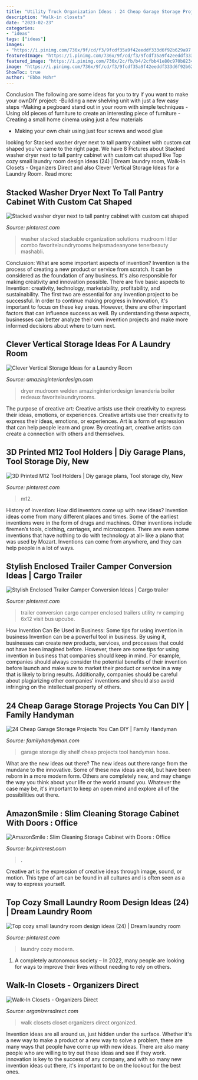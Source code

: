 ```yaml
---
title: "Utility Truck Organization Ideas : 24 Cheap Garage Storage Projects You Can Diy"
description: "Walk-in closets"
date: "2023-02-23"
categories:
- "ideas"
tags: ["ideas"]
images:
- "https://i.pinimg.com/736x/9f/cd/f3/9fcdf35a9f42eeddf333d6f92b629a97.jpg"
featuredImage: "https://i.pinimg.com/736x/9f/cd/f3/9fcdf35a9f42eeddf333d6f92b629a97.jpg"
featured_image: "https://i.pinimg.com/736x/2c/fb/b4/2cfbb41e80c970b8234281ef4df79810.jpg"
image: "https://i.pinimg.com/736x/9f/cd/f3/9fcdf35a9f42eeddf333d6f92b629a97.jpg"
ShowToc: true
author: "Ebba Mohr"
---
```



Conclusion
The following are some ideas for you to try if you want to make your ownDIY project: 
-Building a new shelving unit with just a few easy steps 
-Making a pegboard stand out in your room with simple techniques 
-Using old pieces of furniture to create an interesting piece of furniture 
-Creating a small home cinema using just a few materials 
- Making your own chair using just four screws and wood glue

	

		
looking for Stacked washer dryer next to tall pantry cabinet with custom cat shaped you've came to the right page. We have 8 Pictures about Stacked washer dryer next to tall pantry cabinet with custom cat shaped like Top cozy small laundry room design ideas (24) | Dream laundry room, Walk-In Closets - Organizers Direct and also Clever Vertical Storage Ideas for a Laundry Room. Read more:
		
    
## Stacked Washer Dryer Next To Tall Pantry Cabinet With Custom Cat Shaped

<img loading=lazy src="https://i.pinimg.com/736x/2c/fb/b4/2cfbb41e80c970b8234281ef4df79810.jpg" onerror="this.onerror=null;this.src='https://tse1.mm.bing.net/th?id=OIP.KS0T-eek5P3rSpkJLuTyRgHaMd&amp;pid=15.1';" alt="Stacked washer dryer next to tall pantry cabinet with custom cat shaped">

_Source: pinterest.com_

>washer stacked stackable organization solutions mudroom littler combo favoritelaundryrooms helpsmadeanyone tenerbeauty mashabli. 

	

Conclusion: What are some important aspects of invention?
Invention is the process of creating a new product or service from scratch. It can be considered as the foundation of any business. It's also responsible for making creativity and innovation possible. There are five basic aspects to Invention: creativity, technology, marketability, profitability, and sustainability. The first two are essential for any invention project to be successful. In order to continue making progress in Innovation, it's important to focus on these key areas. However, there are other important factors that can influence success as well. By understanding these aspects, businesses can better analyze their own invention projects and make more informed decisions about where to turn next.

    
## Clever Vertical Storage Ideas For A Laundry Room

<img loading=lazy src="http://www.amazinginteriordesign.com/wp-content/uploads/2018/02/Clever-Vertical-Storage-Ideas-for-a-Laundry-Room-3.jpg" onerror="this.onerror=null;this.src='https://tse3.mm.bing.net/th?id=OIP.Kj9iYOjanPtKIeoyy0l5ZAHaLK&amp;pid=15.1';" alt="Clever Vertical Storage Ideas for a Laundry Room">

_Source: amazinginteriordesign.com_

>dryer mudroom welden amazinginteriordesign lavanderia boiler redeaux favoritelaundryrooms. 

	

The purpose of creative art: Creative artists use their creativity to express their ideas, emotions, or experiences.
Creative artists use their creativity to express their ideas, emotions, or experiences. Art is a form of expression that can help people learn and grow. By creating art, creative artists can create a connection with others and themselves.

    
## 3D Printed M12 Tool Holders | Diy Garage Plans, Tool Storage Diy, New

<img loading=lazy src="https://i.pinimg.com/736x/38/7b/25/387b25238c4d40234ab54dcb0d29fc5c.jpg" onerror="this.onerror=null;this.src='https://tse4.mm.bing.net/th?id=OIP.otLJRP4_aiBaX2NMSbqkIAHaJ3&amp;pid=15.1';" alt="3D Printed M12 Tool Holders | Diy garage plans, Tool storage diy, New">

_Source: pinterest.com_

>m12. 

	

History of Invention: How did inventors come up with new ideas?
Invention ideas come from many different places and times. Some of the earliest inventions were in the form of drugs and machines. Other inventions include firemen’s tools, clothing, carriages, and microscopes. There are even some inventions that have nothing to do with technology at all- like a piano that was used by Mozart. Inventions can come from anywhere, and they can help people in a lot of ways.

    
## Stylish Enclosed Trailer Camper Conversion Ideas | Cargo Trailer

<img loading=lazy src="https://i.pinimg.com/736x/9f/cd/f3/9fcdf35a9f42eeddf333d6f92b629a97.jpg" onerror="this.onerror=null;this.src='https://tse3.mm.bing.net/th?id=OIP.qIaxqK6hlU4YCg-_zgRqagHaJ3&amp;pid=15.1';" alt="Stylish Enclosed Trailer Camper Conversion Ideas | Cargo trailer">

_Source: pinterest.com_

>trailer conversion cargo camper enclosed trailers utility rv camping 6x12 visit bus upcube. 

	

How Invention Can Be Used in Business: Some tips for using invention in business
Invention can be a powerful tool in business. By using it, businesses can create new products, services, and processes that could not have been imagined before. However, there are some tips for using invention in business that companies should keep in mind. For example, companies should always consider the potential benefits of their invention before launch and make sure to market their product or service in a way that is likely to bring results. Additionally, companies should be careful about plagiarizing other companies’ inventions and should also avoid infringing on the intellectual property of others.

    
## 24 Cheap Garage Storage Projects You Can DIY | Family Handyman

<img loading=lazy src="https://www.familyhandyman.com/wp-content/uploads/2018/07/FH15FEB_555_00_031-green-garage-shelf.jpg" onerror="this.onerror=null;this.src='https://tse3.mm.bing.net/th?id=OIP.Ntw5lRG5l-BYDONyU0G7mQHaHa&amp;pid=15.1';" alt="24 Cheap Garage Storage Projects You Can DIY | Family Handyman">

_Source: familyhandyman.com_

>garage storage diy shelf cheap projects tool handyman hose. 

	

What are the new ideas out there?
The new ideas out there range from the mundane to the innovative. Some of these new ideas are old, but have been reborn in a more modern form. Others are completely new, and may change the way you think about your life or the world around you. Whatever the case may be, it's important to keep an open mind and explore all of the possibilities out there.

    
## AmazonSmile : Slim Cleaning Storage Cabinet With Doors : Office

<img loading=lazy src="https://i.pinimg.com/736x/4f/c0/8a/4fc08a4ca46b639d17b004fd7119549a.jpg" onerror="this.onerror=null;this.src='https://tse2.mm.bing.net/th?id=OIP.6W6BRDG7Dem1YMXpP13IegHaHc&amp;pid=15.1';" alt="AmazonSmile : Slim Cleaning Storage Cabinet with Doors : Office">

_Source: br.pinterest.com_

>. 

	

Creative art is the expression of creative ideas through image, sound, or motion. This type of art can be found in all cultures and is often seen as a way to express yourself.

    
## Top Cozy Small Laundry Room Design Ideas (24) | Dream Laundry Room

<img loading=lazy src="https://i.pinimg.com/736x/4b/3c/2c/4b3c2c1b66c5bf3f9cf6a57d3157bd98.jpg" onerror="this.onerror=null;this.src='https://tse3.mm.bing.net/th?id=OIP.0lP73sJ7gEq5qjM6iAkrigHaJP&amp;pid=15.1';" alt="Top cozy small laundry room design ideas (24) | Dream laundry room">

_Source: pinterest.com_

>laundry cozy modern. 

	

1. A completely autonomous society – In 2022, many people are looking for ways to improve their lives without needing to rely on others.

    
## Walk-In Closets - Organizers Direct

<img loading=lazy src="http://www.organizersdirect.com/wp-content/uploads/2016/08/Licorice-Flat-Panel-Straight-May-2014-3.jpg" onerror="this.onerror=null;this.src='https://tse2.mm.bing.net/th?id=OIP.Epcpbe4Q2Nj61CDdfKMWbAHaEy&amp;pid=15.1';" alt="Walk-In Closets - Organizers Direct">

_Source: organizersdirect.com_

>walk closets closet organizers direct organized. 

	

Invention ideas are all around us, just hidden under the surface. Whether it's a new way to make a product or a new way to solve a problem, there are many ways that people have come up with new ideas. There are also many people who are willing to try out these ideas and see if they work. innovation is key to the success of any company, and with so many new invention ideas out there, it's important to be on the lookout for the best ones.

